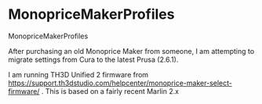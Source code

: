 # MonopriceMakerProfiles
MonopriceMakerProfiles

After purchasing an old Monoprice Maker from someone, I am attempting to migrate settings from Cura to the latest Prusa (2.6.1).  

I am running TH3D Unified 2 firmware from https://support.th3dstudio.com/helpcenter/monoprice-maker-select-firmware/ . This is based on a fairly recent Marlin 2.x